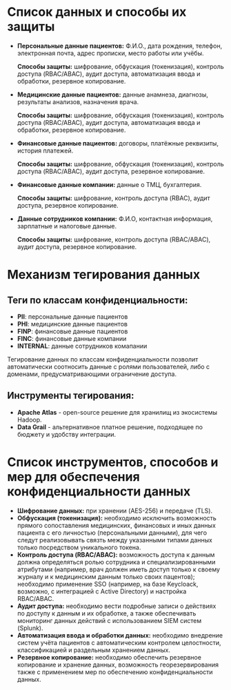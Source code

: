# Cписок данных и способы их защиты
- **Персональные данные пациентов:** Ф.И.О., дата рождения, телефон, электронная почта, адрес прописки, место работы или учёбы.

  **Способы защиты:** шифрование, обфускация (токенизация), контроль доступа (RBAC/ABAC), аудит доступа, автоматизация ввода и обработки, резервное копирование.

- **Медицинские данные пациентов:** данные анамнеза, диагнозы, результаты анализов, назначения врача.

  **Способы защиты:** шифрование, обфускация (токенизация), контроль доступа (RBAC/ABAC), аудит доступа, автоматизация ввода и обработки, резервное копирование.

- **Финансовые данные пациентов:** договоры, платёжные реквизиты, история платежей.

  **Способы защиты:** шифрование, обфускация (токенизация), контроль доступа (RBAC/ABAC), аудит доступа, резервное копирование.
  
- **Финансовые данные компании:** данные о ТМЦ, бухгалтерия.

  **Способы защиты:** шифрование, контроль доступа (RBAC), аудит доступа, резервное копирование.
    
- **Данные сотрудников компании:** Ф.И.О, контактная информация, зарплатные и налоговые данные.

  **Способы защиты:** шифрование, контроль доступа (RBAC/ABAC), аудит доступа, резервное копирование.

# Механизм тегирования данных

## Теги по классам конфиденциальности:
- **PII**: персональные данные пациентов
- **PHI**: медицинские данные пациентов
- **FINP**: финансовые данные пациентов
- **FINC**: финансовые данные компании
- **INTERNAL**: данные сотрудников комапании

Тегирование данных по классам конфиденциальности позволит автоматически соотносить данные с ролями пользователей, либо с доменами, предусматривающими ограничение доступа.

## Инструменты тегирования:
- **Apache Atlas** - open-source решение для хранилищ из экосистемы Hadoop.
- **Data Grail** - альтернативное платное решение, подходящее по бюджету и удобству интеграции.

# Cписок инструментов, способов и мер для обеспечения конфиденциальности данных
- **Шифрование данных:** при хранении (AES-256) и передаче (TLS).
- **Обфускация (токенизация):** необходимо исключить возможность прямого сопоставления медицинских, финансовых и иных данных пациента с его личностью (персональными данными), для чего следут реализовывать связть между указанными типами данных только посредством уникального токена.
- **Контроль доступа (RBAC/ABAC):** возможность доступа к данным должна определяться ролью сотрудника и специализированными атрибутами (например,  врач должен иметь доступ только к своему журналу и к медицинским данным только своих пацентов); необходимо применение SSO (например, на базе Keycloack, возможно, с интеграцией с Active Directory) и настройка RBAC/ABAC.
- **Аудит доступа:** необходимо вести подробные записи о действиях по доступу к данным и их обработке, а также обеспечивать мониторинг данных действий с использованием SIEM систем (Splunk).
- **Автоматизация ввода и обработки данных:** необходимо внедрение систем учёта пациентов с автоматическим контролем целостности, классификацией и раздельным хранением данных.
- **Резервное копирование:** необходимо обеспечить резервное копирование и хранение данных, возможность георезервирования также с применением мер по обеспечению конфиденциальности данных.
